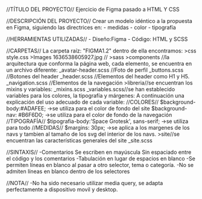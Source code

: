 //TÍTULO DEL PROYECTO//
    Ejercicio de Figma pasado a HTML Y CSS

//DESCRIPCIÓN DEL PROYECTO//
    Crear un modelo idéntico a la propuesta en Figma, siguiendo las directrices en:
        - medidas
        - color
        - tipografía

//HERRAMIENTAS UTILIZADAS//
    - Diseño:Figma
    - Código: HTML y SCSS

//CARPETAS//
    La carpeta raíz: "FIGMA1.2" dentro de ella encontramos: 
        >css
            style.css
        >Images
            1636538605927.jpg //
        >sass
            >components //la arquitectura que conforma la página web, cada elemento, se encuentra en un archivo diferente:
                _avatar-header.scss //Foto de perfil 
                _buttons.scss //Botones del header
                _header.scss //Elementos del header como H1 y H5.
                _navigation.scss //Elementos de la navegación
            >libreria//se encuentran los mixins y variables:
                _mixins.scss
                _variables.scss//se han establecido variables para los colores, la tipografía y márgenes:
                    A continuación una explicación del uso adecuado de cada variable:
                        //COLORES//
                        $background-body:#ADAFEE; ->se utiliza para el color de fondo del site
                        $background-nav: #B6F6D0; ->se utiliza para el color de fondo de la navegación
                        //TIPOGRAFÍA//
                        $tipografia-body:'Space Grotesk', sans-serif; ->se utiliza para todo
                        //MEDIDAS//
                        $margins: 30px; ->se aplica a los margenes de los navs y tambien al tamaño de los svg del interior de los navs.
            >site//se encuentran las características generales del site
                    _site.scss

//SINTAXIS//
    -Comentarios
        Se escriben en mayúscula
        Sin espaciado entre el código y los comentarios
    -Tabulación en lugar de espacios en blanco
    -Se permiten líneas en blanco al pasar a otro selector, tema o categoría.
    -No se admiten líneas en blanco dentro de los selectores


//NOTA//
    -No ha sido necesario utilizar media query, se adapta perfectamente a dispositivo movil y desktop. 
